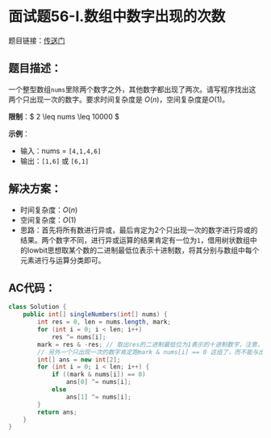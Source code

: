# 面试题56-I.数组中数字出现的次数
题目链接：[传送门](https://leetcode-cn.com/problems/shu-zu-zhong-shu-zi-chu-xian-de-ci-shu-lcof/)

## 题目描述：
一个整型数组`nums`里除两个数字之外，其他数字都出现了两次。请写程序找出这两个只出现一次的数字。要求时间复杂度是 $O(n)$，空间复杂度是$O(1)$。

**限制**：$ 2 \leq nums \leq 10000 $

**示例**：

- 输入：nums = `[4,1,4,6]`
- 输出：`[1,6]` 或 `[6,1]`

## 解决方案：
- 时间复杂度：$O(n)$
- 空间复杂度：$O(1)$
- 思路：首先将所有数进行异或，最后肯定为2个只出现一次的数字进行异或的结果。两个数字不同，进行异或运算的结果肯定有一位为`1`，借用树状数组中的lowbit思想取某个数的二进制最低位表示十进制数，将其分别与数组中每个元素进行与运算分类即可。

## AC代码：
```java
class Solution {
	public int[] singleNumbers(int[] nums) {
		int res = 0, len = nums.length, mark;
		for (int i = 0; i < len; i++)
			res ^= nums[i];
		mark = res & -res; // 取出res的二进制最低位为1表示的十进制数字，注意，该数的二进制其余都是0，只有1个为1，于是我们可以把数组分为2组
		// 另外一个只出现一次的数字肯定跑mark & nums[i] == 0 这组了，而不能与出结果为1这个判断，否则会让更多的数进来导致结果不准确
		int[] ans = new int[2];
		for (int i = 0; i < len; i++) {
			if ((mark & nums[i]) == 0)
				ans[0] ^= nums[i];
			else
				ans[1] ^= nums[i];
		}
		return ans;
	}
}
```
